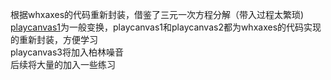 根据whxaxes的代码重新封装，借鉴了三元一次方程分解（带入过程太繁琐)<br>
<a href="https://baoshitang.github.io/canvasPrac/playcanvas.html">playcanvas1</a>为一般变换，playcanvas1和playcanvas2都为whxaxes的代码实现的重新封装，方便学习<br>
playcanvas3将加入柏林噪音<br>
后续将大量的加入一些练习
